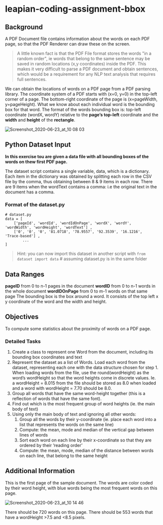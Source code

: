 # leapian-coding-assignment-bbox

## Background
A PDF Document file contains information about the words on each PDF page, so that the PDF Renderer can draw these on the screen. 

> A little known fact is that the PDF File format stores the words "in a random order", ie words that belong to the same sentence may be saved in random locations (x,y coordinates) inside the PDF. 
This makes it very difficult to parse a PDF document and obtain sentences, which would be a requirement for any NLP text analysis that requires full sentences.

We can obtain the locations of words on a PDF page from a PDF parsing library. The coordinate system of a PDF starts with (x=0, y=0) in the top-left corner of a page. 
The bottom-right coordinate of the page is (x=pageWidth, y=pageHeight).
What we know about each individual word is the bounding box for that word. 
The format of the words bounding box is: 
top-left coordinate (wordX, wordY) relative to the **page’s top-left** coordinate and the **width** and **height** of the **rectangle**.

![Screenshot_2020-06-23_at_10 08 03](https://user-images.githubusercontent.com/402956/151150665-9595be60-cf59-42e9-af1f-02c07b370eb0.png)

## Python Dataset Input
**In this exercise tou are given a data file with all bounding boxes of the words on thew first PDF page.**

The dataset script contains a single variable, data, which is a dictionary. Each item in the dictionary was obtained by splitting each row in the CSV file by the comma, thus obtaining between 8 & 9 items in each row. There are 9 items when the wordText contains a comma: i.e the original text in the document has a comma.

### Format of the dataset.py
```
# dataset.py
data = [
    ['pageId', 'wordId', 'wordIdOnPage', 'wordX', 'wordY', 'wordWidth', 'wordHeight', 'wordText'] ,
    ['0', '0', '0', '81.0718', '78.9557', '92.3539', '16.1216', 'Trace-based'] ,
		...
]
```

> Hint: you can now import this dataset in another script with `from dataset import data` # assuming dataset.py is in the same folder

## Data Ranges
**pageID** from 0 to n-1 pages in the document
**wordID** from 0 to n-1 words in the whole document
**wordIDOnPage** from 0 to m-1 words on that same page
The bounding box is the box around a word. It consists of the top left x y coordinate of the word and the width and height.

## Objectives
To compute some statistics about the proximity of words on a PDF page.

### Detailed Tasks
1. Create a class to represent one Word from the document, including its bounding box coordinates and text
2. Represent the dataset as a list of Words. Load each word from the dataset, representing each one with the data structure chosen for step 1. When loading words from the file, use the round(wordHeight) as the word’s wordHeight so that the word heights come in discrete values. Ie. a wordHeight = 8.015 from the file should be stored as 8.0 when loaded and a word with wordHeight = 7.70 should be 8.0.
3. Group all words that have the same word-height together (this is a reflection of words that have the same font).
4. Find out which is the most frequent group of word heights (ie. the main body of text)
5. Using only the main body of text and ignoring all other words:
    1. Group all the words by their y-coordinate (ie. place each word into a list that represents the words on the same line)
    2. Compute: the mean, mode and median of the vertical gap between lines of words
    3. Sort each word on each line by their x-coordinate so that they are ordered by their ‘reading order’
    4. Compute: the mean, mode, median of the distance between words on each line, that belong to the same height

## Additional Information
This is the first page of the sample document. 
The words are color coded by their word height, with blue words being the most frequent words on this page.

![Screenshot_2020-06-23_at_10 14 46](https://user-images.githubusercontent.com/402956/151151477-ee567ef6-b3d5-4a52-820e-446517da0c4d.png)

There should be 720 words on this page. There should be 553 words that have a wordHeight >7.5 and <8.5 pixels.
